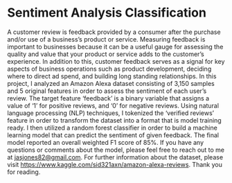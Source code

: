 # Sentiment Analysis Classification

A customer review is feedback provided by a consumer after the purchase and/or use of a business’s product or service. Measuring feedback is important to businesses because it can be a useful gauge for assessing the quality and value that your product or service adds to the customer’s experience. In addition to this, customer feedback serves as a signal for key aspects of business operations such as product development, deciding where to direct ad spend, and building long standing relationships. In this project, I analyzed an Amazon Alexa dataset consisting of 3,150 samples and 5 original features in order to assess the sentiment of each user’s review. The target feature ‘feedback’ is a binary variable that assigns a value of ‘1’ for positive reviews, and ‘0’ for negative reviews. Using natural language processing (NLP) techniques, I tokenized the ‘verified reviews’ feature in order to transform the dataset into a format that is model training ready. I then utilized a random forest classifier in order to build a machine learning model that can predict the sentiment of given feedback. The final model reported an overall weighted F1 score of 85%. If you have any questions or comments about the model, please feel free to reach out to me at jasjones82@gmail.com. For further information about the dataset, please visit https://www.kaggle.com/sid321axn/amazon-alexa-reviews. Thank you for reading.

